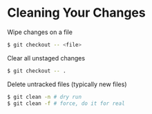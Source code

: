 # Cleaning Your Changes

Wipe changes on a file

```bash
$ git checkout -- <file>
```

Clear all unstaged changes

```bash
$ git checkout -- .
```

Delete untracked files (typically new files)

```bash
$ git clean -n # dry run
$ git clean -f # force, do it for real
```